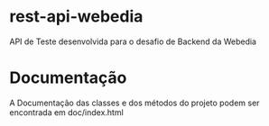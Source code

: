 # rest-api-webedia
API de Teste desenvolvida para o desafio de Backend da Webedia

# Documentação
  A Documentação das classes e dos métodos do projeto podem ser encontrada em doc/index.html
 
